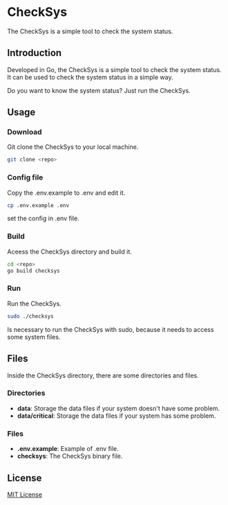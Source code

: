 # CheckSys

The CheckSys is a simple tool to check the system status.

## Introduction

Developed in Go, the CheckSys is a simple tool to check the system status. It can be used to check the system status in a simple way.

Do you want to know the system status? Just run the CheckSys.

## Usage

### Download

Git clone the CheckSys to your local machine.

```bash
git clone <repo>
```

### Config file

Copy the .env.example to .env and edit it.

```bash
cp .env.example .env
```
set the config in .env file.

### Build

Aceess the CheckSys directory and build it.

```bash
cd <repo>
go build checksys
```

### Run

Run the CheckSys.

```bash
sudo ./checksys
```

Is necessary to run the CheckSys with sudo, because it needs to access some system files.

## Files

Inside the CheckSys directory, there are some directories and files.

### Directories

- **data**: Storage the data files if your system doesn't have some problem.
- **data/critical**: Storage the data files if your system has some problem.

### Files

- **.env.example**: Example of .env file.
- **checksys**: The CheckSys binary file.

## License

[MIT License](LICENSE)



